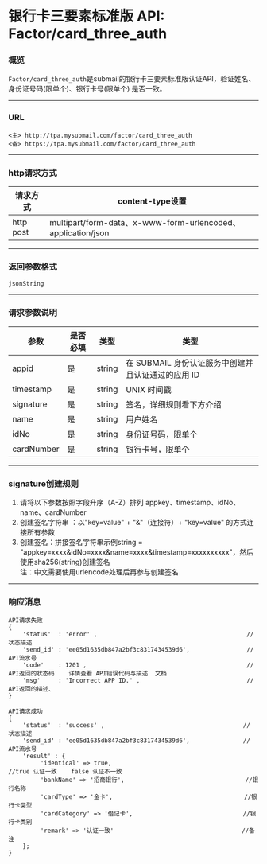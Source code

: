 # 银行卡三要素标准版     API: Factor/card_three_auth
### 概览
`Factor/card_three_auth`是submail的银行卡三要素标准版认证API，验证姓名、身份证号码(限单个)、银行卡号(限单个) 是否一致。
***  
### URL
```
<主> http://tpa.mysubmail.com/factor/card_three_auth  
<备> https://tpa.mysubmail.com/factor/card_three_auth
```
***
### http请求方式
| 请求方式 | content-type设置 |
| --- | --- |
| http post | multipart/form-data、x-www-form-urlencoded、application/json |
***
### 返回参数格式
`jsonString`
***
### 请求参数说明
| 参数 | 是否必填 | 类型 | 类型 |
| --- | --- | --- | --- |
| appid | 是 | string | 在 SUBMAIL 身份认证服务中创建并且认证通过的应用 ID |
| timestamp | 是 | string | UNIX 时间戳 |
| signature | 是 | string | 签名，详细规则看下方介绍|
| name | 是 | string | 用户姓名
| idNo | 是 | string | 身份证号码，限单个
| cardNumber | 是 | string | 银行卡号，限单个

***
### signature创建规则
1. 请将以下参数按照字段升序（A-Z）排列    appkey、timestamp、idNo、name、cardNumber
2. 创建签名字符串 ：以"key=value" + "&"（连接符）+ "key=value" 的方式连接所有参数
3. 创建签名：拼接签名字符串示例string = "appkey=xxxx&idNo=xxxx&name=xxxx&timestamp=xxxxxxxxxx"，然后使用sha256(string)创建签名  
   注：中文需要使用urlencode处理后再参与创建签名
***
### 响应消息
```
API请求失败
{
    'status'  : 'error' ,                                          // 状态描述
    'send_id' : 'ee05d1635db847a2bf3c8317434539d6',                // API流水号
    'code'    : 1201 ,                                             // API返回的状态码    详情查看 API错误代码与描述  文档
    'msg'     : 'Incorrect APP ID.' ,                              // API返回的描述、  
}
```
```
API请求成功
{
    'status'  : 'success' ,                                       // 状态描述
    'send_id' : 'ee05d1635db847a2bf3c8317434539d6',               // API流水号
    'result' : {
         'identical' => true,                                     //true 认证一致    false 认证不一致
         'bankName' => '招商银行',                                  //银行名称
         'cardType' => '金卡',                                     //银行卡类型 
         'cardCategory' => '借记卡',                               //银行卡类别
         'remark' => '认证一致'                                    //备注
    };
}
```
